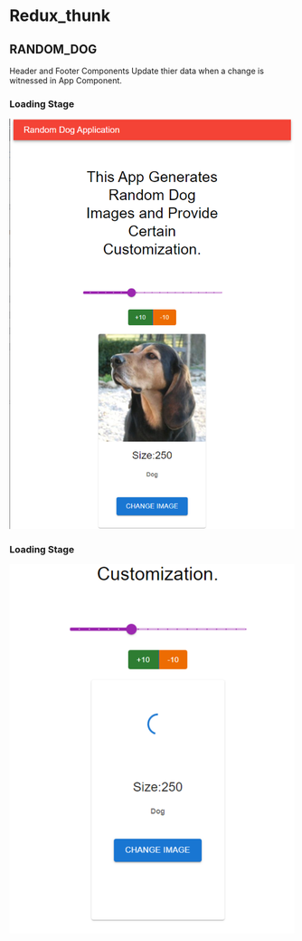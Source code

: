 # Redux_thunk
<h2>RANDOM_DOG</h2>

Header and Footer Components Update thier data when a change is witnessed in App Component.

<h3>Loading Stage</h3>
<img src="Ref/Capture5.PNG" />

<h3>Loading Stage</h3>
<img src="Ref/Capture6.PNG" />
